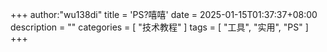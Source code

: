 +++
author:"wu138di"
title = 'PS?嘻嘻'
date = 2025-01-15T01:37:37+08:00
description = ""
categories = [
    "技术教程"
]
tags = [
    "工具",
    "实用",
    "PS"
]
+++
